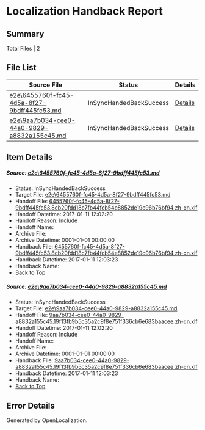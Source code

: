 # <a name='report-top'></a> Localization Handback Report

## Summary
 Total Files | 2

## File List
 Source File | Status | Details 
 ----------- | ------ | ------- 
 [e2e\6455760f-fc45-4d5a-8f27-9bdff445fc53.md](https://github.com/OpenLocalizationTestOrg/ol-test0/blob/69b293b133b578abb27f7850b97d7573f92afb4d/e2e/6455760f-fc45-4d5a-8f27-9bdff445fc53.md) | InSyncHandedBackSuccess | [Details](#1fa0b4021ccebc876b6f136255f140c6e8ecfcbe7)
 [e2e\9aa7b034-cee0-44a0-9829-a8832a155c45.md](https://github.com/OpenLocalizationTestOrg/ol-test0/blob/69b293b133b578abb27f7850b97d7573f92afb4d/e2e/9aa7b034-cee0-44a0-9829-a8832a155c45.md) | InSyncHandedBackSuccess | [Details](#456c77828e05d52f070fb6e05992c64d15c4673611)

## Item Details
##### <a name='1fa0b4021ccebc876b6f136255f140c6e8ecfcbe7'></a> Source: [e2e\6455760f-fc45-4d5a-8f27-9bdff445fc53.md](https://github.com/OpenLocalizationTestOrg/ol-test0/blob/69b293b133b578abb27f7850b97d7573f92afb4d/e2e/6455760f-fc45-4d5a-8f27-9bdff445fc53.md)
* Status: InSyncHandedBackSuccess
* Target File: [e2e\6455760f-fc45-4d5a-8f27-9bdff445fc53.md](https://github.com/OpenLocalizationTestOrg/ol-test0-zhcn/blob/373106bd0bf4fd96aaaa91492754e0ea70b3a5ba/e2e/6455760f-fc45-4d5a-8f27-9bdff445fc53.md)
* Handoff File: [6455760f-fc45-4d5a-8f27-9bdff445fc53.8cb20fdd18c7fb44fcb54e8852de19c96b76bf94.zh-cn.xlf](https://github.com/OpenLocalizationTestOrg/ol-test0-handoff/blob/9e0e5c705e2a0c84ce90691fd0919faf2ff4df9b/ol-handoff/OpenLocalizationTestOrg/ol-test0-zhcn/shujia/6455760f-fc45-4d5a-8f27-9bdff445fc53.8cb20fdd18c7fb44fcb54e8852de19c96b76bf94.zh-cn.xlf)
* Handoff Datetime: 2017-01-11 12:02:20
* Handoff Reason: Include
* Handoff Name: 
* Archive File: 
* Archive Datetime: 0001-01-01 00:00:00
* Handback File: [6455760f-fc45-4d5a-8f27-9bdff445fc53.8cb20fdd18c7fb44fcb54e8852de19c96b76bf94.zh-cn.xlf](https://github.com/OpenLocalizationTestOrg/ol-test0-handback/blob/f985585ae5d884269b0e078a34b55624fb67e98a/ol-handback/OpenLocalizationTestOrg/ol-test0-zhcn/shujia/6455760f-fc45-4d5a-8f27-9bdff445fc53.8cb20fdd18c7fb44fcb54e8852de19c96b76bf94.zh-cn.xlf)
* Handback Datetime: 2017-01-11 12:03:23
* Handback Name: 
* [Back to Top](#report-top)

##### <a name='456c77828e05d52f070fb6e05992c64d15c4673611'></a> Source: [e2e\9aa7b034-cee0-44a0-9829-a8832a155c45.md](https://github.com/OpenLocalizationTestOrg/ol-test0/blob/69b293b133b578abb27f7850b97d7573f92afb4d/e2e/9aa7b034-cee0-44a0-9829-a8832a155c45.md)
* Status: InSyncHandedBackSuccess
* Target File: [e2e\9aa7b034-cee0-44a0-9829-a8832a155c45.md](https://github.com/OpenLocalizationTestOrg/ol-test0-zhcn/blob/373106bd0bf4fd96aaaa91492754e0ea70b3a5ba/e2e/9aa7b034-cee0-44a0-9829-a8832a155c45.md)
* Handoff File: [9aa7b034-cee0-44a0-9829-a8832a155c45.19f13fb9b5c35a2c9f8e751f336cb6e683baacee.zh-cn.xlf](https://github.com/OpenLocalizationTestOrg/ol-test0-handoff/blob/9e0e5c705e2a0c84ce90691fd0919faf2ff4df9b/ol-handoff/OpenLocalizationTestOrg/ol-test0-zhcn/shujia/9aa7b034-cee0-44a0-9829-a8832a155c45.19f13fb9b5c35a2c9f8e751f336cb6e683baacee.zh-cn.xlf)
* Handoff Datetime: 2017-01-11 12:02:20
* Handoff Reason: Include
* Handoff Name: 
* Archive File: 
* Archive Datetime: 0001-01-01 00:00:00
* Handback File: [9aa7b034-cee0-44a0-9829-a8832a155c45.19f13fb9b5c35a2c9f8e751f336cb6e683baacee.zh-cn.xlf](https://github.com/OpenLocalizationTestOrg/ol-test0-handback/blob/f985585ae5d884269b0e078a34b55624fb67e98a/ol-handback/OpenLocalizationTestOrg/ol-test0-zhcn/shujia/9aa7b034-cee0-44a0-9829-a8832a155c45.19f13fb9b5c35a2c9f8e751f336cb6e683baacee.zh-cn.xlf)
* Handback Datetime: 2017-01-11 12:03:23
* Handback Name: 
* [Back to Top](#report-top)


## Error Details

Generated by OpenLocalization.
